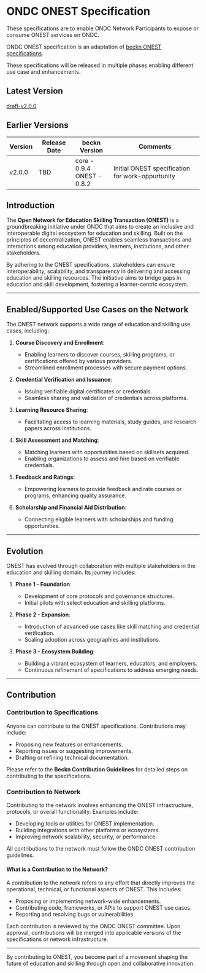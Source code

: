 # ONDC ONEST Specification

These specifications are to enable ONDC Network Participants to expose or consume ONEST services on ONDC.

ONDC ONEST specification is an adaptation of [beckn ONEST specifications](https://github.com/ONEST-Network/ONEST-Specification).

These specifications will be released in multiple phases enabling different use case and enhancements.

## Latest Version

[draft-v2.0.0](https://github.com/ONDC-Official/ONDC-ONEST-Specifications/tree/draft-ONEST10-2.0.0)

## Earlier Versions

| Version | Release Date | beckn Version                   | Comments                                                        |
| ------- | ------------ | ------------------------------- | --------------------------------------------------------------- |
| v2.0.0  | TBD          | core - 0.9.4<br />ONEST - 0.8.2 | Initial ONEST specification for work-oppurtunity |

## Introduction

The **Open Network for Education Skilling Transaction (ONEST)** is a groundbreaking initiative under ONDC that aims to create an inclusive and interoperable digital ecosystem for education and skilling. Built on the principles of decentralization, ONEST enables seamless transactions and interactions among education providers, learners, institutions, and other stakeholders.

By adhering to the ONEST specifications, stakeholders can ensure interoperability, scalability, and transparency in delivering and accessing education and skilling resources. The initiative aims to bridge gaps in education and skill development, fostering a learner-centric ecosystem.

---

## Enabled/Supported Use Cases on the Network

The ONEST network supports a wide range of education and skilling use cases, including:

1. **Course Discovery and Enrollment**:

   - Enabling learners to discover courses, skilling programs, or certifications offered by various providers.
   - Streamlined enrollment processes with secure payment options.

2. **Credential Verification and Issuance**:

   - Issuing verifiable digital certificates or credentials.
   - Seamless sharing and validation of credentials across platforms.

3. **Learning Resource Sharing**:

   - Facilitating access to learning materials, study guides, and research papers across institutions.

4. **Skill Assessment and Matching**:

   - Matching learners with opportunities based on skillsets acquired.
   - Enabling organizations to assess and hire based on verifiable credentials.

5. **Feedback and Ratings**:

   - Empowering learners to provide feedback and rate courses or programs, enhancing quality assurance.

6. **Scholarship and Financial Aid Distribution**:
   - Connecting eligible learners with scholarships and funding opportunities.

---

## Evolution

ONEST has evolved through collaboration with multiple stakeholders in the education and skilling domain. Its journey includes:

1. **Phase 1 - Foundation**:

   - Development of core protocols and governance structures.
   - Initial pilots with select education and skilling platforms.

2. **Phase 2 - Expansion**:

   - Introduction of advanced use cases like skill matching and credential verification.
   - Scaling adoption across geographies and institutions.

3. **Phase 3 - Ecosystem Building**:
   - Building a vibrant ecosystem of learners, educators, and employers.
   - Continuous refinement of specifications to address emerging needs.

---

## Contribution

### Contribution to Specifications

Anyone can contribute to the ONEST specifications. Contributions may include:

- Proposing new features or enhancements.
- Reporting issues or suggesting improvements.
- Drafting or refining technical documentation.

Please refer to the **Beckn Contribution Guidelines** for detailed steps on contributing to the specifications.

### Contribution to Network

Contributing to the network involves enhancing the ONEST infrastructure, protocols, or overall functionality. Examples include:

- Developing tools or utilities for ONEST implementation.
- Building integrations with other platforms or ecosystems.
- Improving network scalability, security, or performance.

All contributions to the network must follow the ONDC ONEST contribution guidelines.

#### What is a Contribution to the Network?

A contribution to the network refers to any effort that directly improves the operational, technical, or functional aspects of ONEST. This includes:

- Proposing or implementing network-wide enhancements.
- Contributing code, frameworks, or APIs to support ONEST use cases.
- Reporting and resolving bugs or vulnerabilities.

Each contribution is reviewed by the ONDC ONEST committee. Upon approval, contributions will be merged into applicable versions of the specifications or network infrastructure.

---

By contributing to ONEST, you become part of a movement shaping the future of education and skilling through open and collaborative innovation.
